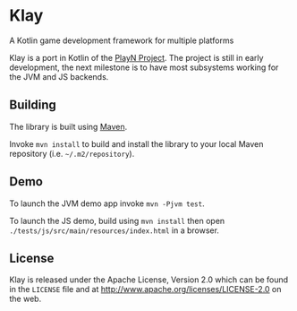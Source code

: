 Klay
===

A Kotlin game development framework for multiple platforms

Klay is a port in Kotlin of the [PlayN Project](https://github.com/playn/playn).
The project is still in early development, the next milestone is to have most subsystems
working for the JVM and JS backends.


Building
---

The library is built using [Maven].

Invoke `mvn install` to build and install the library to your local Maven repository (i.e.
`~/.m2/repository`).


Demo
---

To launch the JVM demo app invoke `mvn -Pjvm test`.

To launch the JS demo, build using `mvn install` then open `./tests/js/src/main/resources/index.html` in a browser.


License
---
Klay is released under the Apache License, Version 2.0 which can be found
in the `LICENSE` file and at http://www.apache.org/licenses/LICENSE-2.0 on the
web.


[Maven]: http://maven.apache.org/
